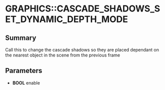# GRAPHICS::CASCADE_SHADOWS_SET_DYNAMIC_DEPTH_MODE

## Summary
Call this to change the cascade shadows so they are placed dependant on the nearest object in the scene from the previous frame

## Parameters
* **BOOL** enable